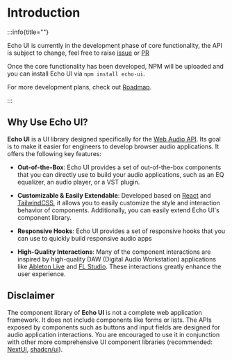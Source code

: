 # Introduction

:::info{title=""}

Echo UI is currently in the development phase of core functionality, the API is subject to change, feel free to raise [issue](https://github.com/codeacme17/echo-ui/issues) or [PR](https://github.com/codeacme17/echo-ui/pulls)

Once the core functionality has been developed, NPM will be uploaded and you can install Echo UI via `npm install echo-ui`.

For more development plans, check out [Roadmap](https://github.com/codeacme17/echo-ui/blob/main/ROADMAP.md).

:::

## Why Use Echo UI?

**Echo UI** is a UI library designed specifically for the [Web Audio API](https://developer.mozilla.org/en-US/docs/Web/API/Web_Audio_API). Its goal is to make it easier for engineers to develop browser audio applications. It offers the following key features:

- **Out-of-the-Box**: Echo UI provides a set of out-of-the-box components that you can directly use to build your audio applications, such as an EQ equalizer, an audio player, or a VST plugin.

- **Customizable & Easily Extendable**: Developed based on [React](https://react.dev/) and [TailwindCSS](https://tailwindcss.com/), it allows you to easily customize the style and interaction behavior of components. Additionally, you can easily extend Echo UI's component library.

- **Responsive Hooks**: Echo UI provides a set of responsive hooks that you can use to quickly build responsive audio apps

- **High-Quality Interactions**: Many of the component interactions are inspired by high-quality DAW (Digital Audio Workstation) applications like [Ableton Live](https://www.ableton.com/en/live/) and [FL Studio](https://www.image-line.com/). These interactions greatly enhance the user experience.

## Disclaimer

The component library of **Echo UI** is not a complete web application framework. It does not include components like forms or lists. The APIs exposed by components such as buttons and input fields are designed for audio application interactions. You are encouraged to use it in conjunction with other more comprehensive UI component libraries (recommended: [NextUI](https://nextui.org/docs/guide/introduction), [shadcn/ui](https://ui.shadcn.com/)).
